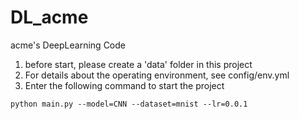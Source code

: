 # DL_acme
acme's DeepLearning Code

1. before start, please create a 'data' folder in this project
2. For details about the operating environment, see config/env.yml
3. Enter the following command to start the project
```shell script
python main.py --model=CNN --dataset=mnist --lr=0.0.1
```
